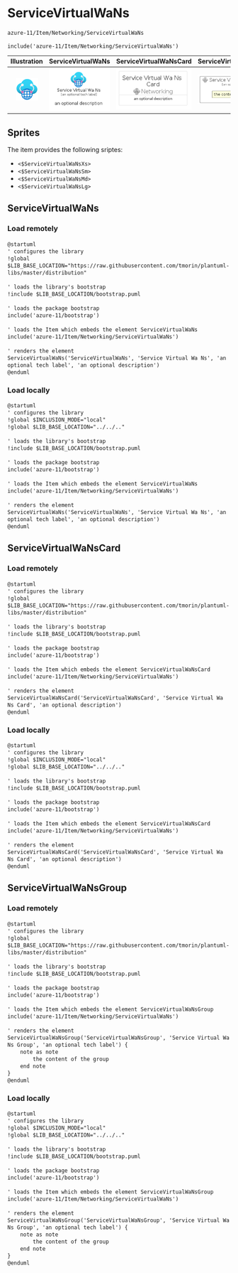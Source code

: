 # ServiceVirtualWaNs


```text
azure-11/Item/Networking/ServiceVirtualWaNs
```

```text
include('azure-11/Item/Networking/ServiceVirtualWaNs')
```



| Illustration | ServiceVirtualWaNs | ServiceVirtualWaNsCard | ServiceVirtualWaNsGroup |
| :---: | :---: | :---: | :---: |
| ![illustration for Illustration](../../../azure-11/Item/Networking/ServiceVirtualWaNs.png) | ![illustration for ServiceVirtualWaNs](../../../azure-11/Item/Networking/ServiceVirtualWaNs.Local.png) | ![illustration for ServiceVirtualWaNsCard](../../../azure-11/Item/Networking/ServiceVirtualWaNsCard.Local.png) | ![illustration for ServiceVirtualWaNsGroup](../../../azure-11/Item/Networking/ServiceVirtualWaNsGroup.Local.png) |



## Sprites
The item provides the following sriptes:

- `<$ServiceVirtualWaNsXs>`
- `<$ServiceVirtualWaNsSm>`
- `<$ServiceVirtualWaNsMd>`
- `<$ServiceVirtualWaNsLg>`





## ServiceVirtualWaNs

### Load remotely
```plantuml
@startuml
' configures the library
!global $LIB_BASE_LOCATION="https://raw.githubusercontent.com/tmorin/plantuml-libs/master/distribution"

' loads the library's bootstrap
!include $LIB_BASE_LOCATION/bootstrap.puml

' loads the package bootstrap
include('azure-11/bootstrap')

' loads the Item which embeds the element ServiceVirtualWaNs
include('azure-11/Item/Networking/ServiceVirtualWaNs')

' renders the element
ServiceVirtualWaNs('ServiceVirtualWaNs', 'Service Virtual Wa Ns', 'an optional tech label', 'an optional description')
@enduml
```

### Load locally
```plantuml
@startuml
' configures the library
!global $INCLUSION_MODE="local"
!global $LIB_BASE_LOCATION="../../.."

' loads the library's bootstrap
!include $LIB_BASE_LOCATION/bootstrap.puml

' loads the package bootstrap
include('azure-11/bootstrap')

' loads the Item which embeds the element ServiceVirtualWaNs
include('azure-11/Item/Networking/ServiceVirtualWaNs')

' renders the element
ServiceVirtualWaNs('ServiceVirtualWaNs', 'Service Virtual Wa Ns', 'an optional tech label', 'an optional description')
@enduml
```

## ServiceVirtualWaNsCard

### Load remotely
```plantuml
@startuml
' configures the library
!global $LIB_BASE_LOCATION="https://raw.githubusercontent.com/tmorin/plantuml-libs/master/distribution"

' loads the library's bootstrap
!include $LIB_BASE_LOCATION/bootstrap.puml

' loads the package bootstrap
include('azure-11/bootstrap')

' loads the Item which embeds the element ServiceVirtualWaNsCard
include('azure-11/Item/Networking/ServiceVirtualWaNs')

' renders the element
ServiceVirtualWaNsCard('ServiceVirtualWaNsCard', 'Service Virtual Wa Ns Card', 'an optional description')
@enduml
```

### Load locally
```plantuml
@startuml
' configures the library
!global $INCLUSION_MODE="local"
!global $LIB_BASE_LOCATION="../../.."

' loads the library's bootstrap
!include $LIB_BASE_LOCATION/bootstrap.puml

' loads the package bootstrap
include('azure-11/bootstrap')

' loads the Item which embeds the element ServiceVirtualWaNsCard
include('azure-11/Item/Networking/ServiceVirtualWaNs')

' renders the element
ServiceVirtualWaNsCard('ServiceVirtualWaNsCard', 'Service Virtual Wa Ns Card', 'an optional description')
@enduml
```

## ServiceVirtualWaNsGroup

### Load remotely
```plantuml
@startuml
' configures the library
!global $LIB_BASE_LOCATION="https://raw.githubusercontent.com/tmorin/plantuml-libs/master/distribution"

' loads the library's bootstrap
!include $LIB_BASE_LOCATION/bootstrap.puml

' loads the package bootstrap
include('azure-11/bootstrap')

' loads the Item which embeds the element ServiceVirtualWaNsGroup
include('azure-11/Item/Networking/ServiceVirtualWaNs')

' renders the element
ServiceVirtualWaNsGroup('ServiceVirtualWaNsGroup', 'Service Virtual Wa Ns Group', 'an optional tech label') {
    note as note
        the content of the group
    end note
}
@enduml
```

### Load locally
```plantuml
@startuml
' configures the library
!global $INCLUSION_MODE="local"
!global $LIB_BASE_LOCATION="../../.."

' loads the library's bootstrap
!include $LIB_BASE_LOCATION/bootstrap.puml

' loads the package bootstrap
include('azure-11/bootstrap')

' loads the Item which embeds the element ServiceVirtualWaNsGroup
include('azure-11/Item/Networking/ServiceVirtualWaNs')

' renders the element
ServiceVirtualWaNsGroup('ServiceVirtualWaNsGroup', 'Service Virtual Wa Ns Group', 'an optional tech label') {
    note as note
        the content of the group
    end note
}
@enduml
```

